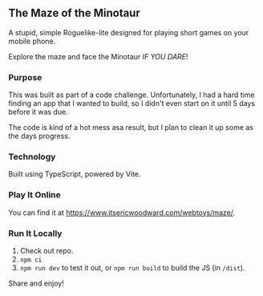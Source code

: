 ## The Maze of the Minotaur

A stupid, simple Roguelike-lite designed for playing short games on your mobile phone.

Explore the maze and face the Minotaur <em>IF YOU DARE</em>!

### Purpose

This was built as part of a code challenge. Unfortunately, I had a hard time finding an app
that I wanted to build, so I didn't even start on it until 5 days before it was due.

The code is kind of a hot mess asa result, but I plan to clean it up some as the days progress.

### Technology

Built using TypeScript, powered by Vite.

### Play It Online

You can find it at https://www.itsericwoodward.com/webtoys/maze/.

### Run It Locally

1. Check out repo.
2. `npm ci`
3. `npm run dev` to test it out, or `npm run build` to build the JS (in `/dist`).

Share and enjoy!
